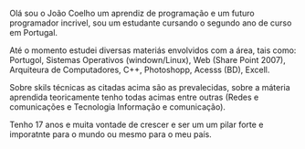 Olá sou o João Coelho um aprendiz de programação e um futuro programador incrivel, sou um estudante cursando o segundo ano de curso em Portugal.

Até o momento estudei diversas materiás envolvidos com a área, tais como: Portugol, Sistemas Operativos (windown/Linux), Web (Share Point 2007), Arquiteura de Computadores, C++, Photoshopp, Acesss (BD), Excell.

Sobre skils técnicas as citadas acima são as prevalecidas, sobre a máteria aprendida teoricamente tenho todas acimas entre outras (Redes e comunicações e Tecnologia Informação e comunicação).

Tenho 17 anos e muita vontade de crescer e ser um um pilar forte e imporatnte para o mundo ou mesmo para o meu país.
